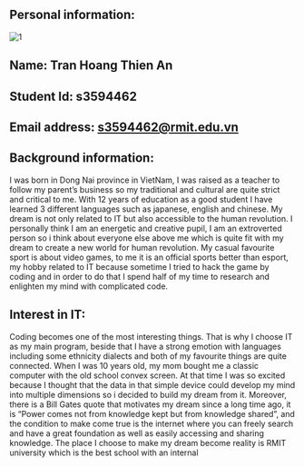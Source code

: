 ## Personal information:
![1](https://user-images.githubusercontent.com/70197928/91165392-bf110e80-e6fa-11ea-8339-d70fac9808c9.jpg)

 ## Name: Tran Hoang Thien An
 ## Student Id: s3594462
 ## Email address: s3594462@rmit.edu.vn
 ## Background information: 
I was born in Dong Nai province in VietNam, I was raised as a teacher to follow my parent’s business so my traditional and cultural are quite strict and critical to me. With 12 years of education as a good student I have learned 3 different languages such as japanese, english and chinese. My dream is not only related to IT but also accessible to the human revolution. I personally think I am an energetic and creative pupil, I am an extroverted person so i think about everyone else above me which is quite fit with my dream to create a new world for human revolution. My casual favourite sport is about video games, to me it is an official sports better than esport, my hobby related to IT because sometime I tried to hack the game by coding and in order to do that I spend half of my time to research and enlighten my mind with complicated code.
## Interest in IT:
 Coding becomes one of the most interesting things. That is why I choose IT as my main program, beside that I have a strong emotion with languages including some ethnicity dialects and both of my favourite things are quite connected. When I was 10 years old, my mom bought me a classic computer with the old school convex screen. At that time I was so excited because I thought that the data in that simple device could develop my mind into multiple dimensions so i decided to build my dream from it. Moreover, there is a Bill Gates quote that motivates my dream since a long time ago, it is “Power comes not from knowledge kept but from knowledge shared”, and the condition to make come true is the internet where you can freely search and have a great foundation as well as easily accessing and sharing knowledge. The place I choose to make my dream become reality is RMIT university which is the best school with an internal 
